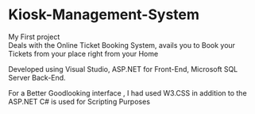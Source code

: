 # Kiosk-Management-System
My First project  
Deals with the Online Ticket Booking System, avails you to Book your Tickets from your place right from your Home

Developed using Visual Studio, ASP.NET for Front-End, Microsoft SQL Server Back-End.

For a Better Goodlooking interface , I had used W3.CSS in addition to the ASP.NET
C# is used for Scripting Purposes
